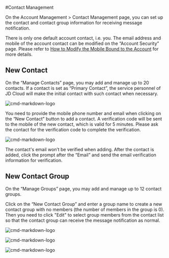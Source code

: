 #Contact Management



On the Account Management > Contact Management page, you can set up the contact and contact group information for receiving message notification.



There is only one default account contact, i.e. you. The email address and mobile of the account contact can be modified on the “Account Security” page. Please refer to [How to Modify the Mobile Bound to the Account](../../../documentation/User-Service/Account-Management/Change-The-Phone-Number.md) for more details.

## New Contact
On the “Manage Contacts” page, you may add and manage up to 20 contacts. If a contact is set as “Primary Contact”, the service personnel of JD Cloud will make the initial contact with such contact when necessary.

![cmd-markdown-logo](../../../image/Message-Center/gjh1.png)


You need to provide the mobile phone number and email when clicking on the “New Contact" button to add a contact. A verification code will be sent to the mobile of the new contact, which is valid for 5 minutes. Please ask the contact for the verification code to complete the verification.

![cmd-markdown-logo](../../../image/Message-Center/gjh2.png)

The contact's email won’t be verified when adding. After the contact is added, click the prompt after the “Email” and send the email verification information for verification.


## New Contact Group
On the “Manage Groups” page, you may add and manage up to 12 contact groups.

Click on the “New Contact Group” and enter a group name to create a new contact group with no members (the number of members in the group is 0). Then you need to click "Edit" to select group members from the contact list so that the contact group can receive the message notification as normal.

![cmd-markdown-logo](../../../image/Message-Center/gjh3.png)

![cmd-markdown-logo](../../../image/Message-Center/gjh4.png)

![cmd-markdown-logo](../../../image/Message-Center/gjh5.png)
